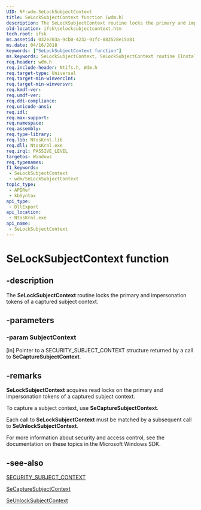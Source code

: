 ```yaml
---
UID: NF:wdm.SeLockSubjectContext
title: SeLockSubjectContext function (wdm.h)
description: The SeLockSubjectContext routine locks the primary and impersonation tokens of a captured subject context.
old-location: ifsk\selocksubjectcontext.htm
tech.root: ifsk
ms.assetid: 032e203a-9cb0-4232-91fc-883528e15a81
ms.date: 04/16/2018
keywords: ["SeLockSubjectContext function"]
ms.keywords: SeLockSubjectContext, SeLockSubjectContext routine [Installable File System Drivers], ifsk.selocksubjectcontext, ntifs/SeLockSubjectContext, seref_ea4696ab-8343-4d15-866c-15720d009db8.xml
req.header: wdm.h
req.include-header: Ntifs.h, Wdm.h
req.target-type: Universal
req.target-min-winverclnt: 
req.target-min-winversvr: 
req.kmdf-ver: 
req.umdf-ver: 
req.ddi-compliance: 
req.unicode-ansi: 
req.idl: 
req.max-support: 
req.namespace: 
req.assembly: 
req.type-library: 
req.lib: NtosKrnl.lib
req.dll: NtosKrnl.exe
req.irql: PASSIVE_LEVEL
targetos: Windows
req.typenames: 
f1_keywords:
 - SeLockSubjectContext
 - wdm/SeLockSubjectContext
topic_type:
 - APIRef
 - kbSyntax
api_type:
 - DllExport
api_location:
 - NtosKrnl.exe
api_name:
 - SeLockSubjectContext
---
```


# SeLockSubjectContext function


## -description

The <b>SeLockSubjectContext</b> routine locks the primary and impersonation tokens of a captured subject context.

## -parameters

### -param SubjectContext 

[in]
Pointer to a SECURITY_SUBJECT_CONTEXT structure returned by a call to <b>SeCaptureSubjectContext</b>.

## -remarks

<b>SeLockSubjectContext</b> acquires read locks on the primary and impersonation tokens of a captured subject context.

To capture a subject context, use <b>SeCaptureSubjectContext</b>.

Each call to <b>SeLockSubjectContext</b> must be matched by a subsequent call to <b>SeUnlockSubjectContext</b>.

For more information about security and access control, see the documentation on these topics in the Microsoft Windows SDK.

## -see-also

<a href="https://docs.microsoft.com/windows-hardware/drivers/kernel/eprocess">SECURITY_SUBJECT_CONTEXT</a>



<a href="https://docs.microsoft.com/windows-hardware/drivers/ddi/ntifs/nf-ntifs-secapturesubjectcontext">SeCaptureSubjectContext</a>



<a href="https://docs.microsoft.com/windows-hardware/drivers/ddi/ntifs/nf-ntifs-seunlocksubjectcontext">SeUnlockSubjectContext</a>

